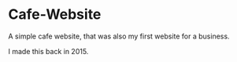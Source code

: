 # Cafe-Website
A simple cafe website, that was also my first website for a business.

I made this back in 2015.
